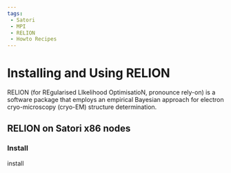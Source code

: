 ```yaml
---
tags:
 - Satori
 - MPI
 - RELION
 - Howto Recipes
---
```


# Installing and Using RELION

RELION (for REgularised LIkelihood OptimisatioN, pronounce rely-on) is a software package that employs an empirical Bayesian approach for electron cryo-microscopy (cryo-EM) structure determination. 

## RELION on Satori x86 nodes

### Install 

install

